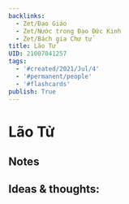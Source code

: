 ```yaml
---
backlinks:
  - Zet/Đạo Giáo
  - Zet/Nước trong Đạo Đức Kinh
  - Zet/Bách gia Chư tử
title: Lão Tử
UID: 21007041257
tags:
  - '#created/2021/Jul/4'
  - '#permanent/people'
  - '#flashcards'
publish: True
---
```

# Lão Tử


## Notes

## Ideas & thoughts:
